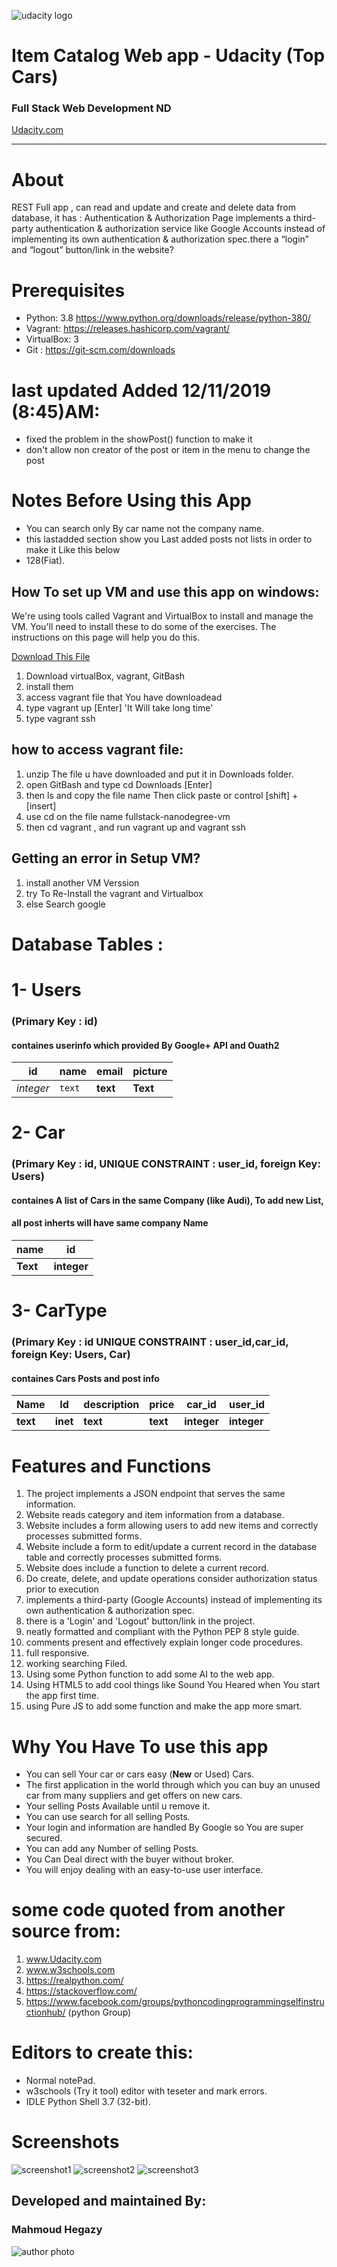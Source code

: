 ![udacity logo](https://s3-us-west-1.amazonaws.com/udacity-content/rebrand/svg/logo.min.svg "Udacity")
# Item Catalog Web app - Udacity (Top Cars)
### Full Stack Web Development ND
[Udacity.com](https://www.udacity.com)


_____________________

# About
REST Full app , can read and update and create and delete data from database, it has : Authentication &amp; Authorization Page implements a third-party authentication &amp; authorization service like Google Accounts instead of implementing its own authentication &amp; authorization spec.there a “login” and “logout” button/link in the website?

# Prerequisites
* Python: 3.8 https://www.python.org/downloads/release/python-380/  
* Vagrant: https://releases.hashicorp.com/vagrant/  
* VirtualBox: 3 
* Git : https://git-scm.com/downloads 

# last updated Added 12/11/2019  (8:45)AM:
* fixed the problem in the showPost() function to make it
* don't allow non creator of the post or item in the menu to change the post

# Notes Before Using this App 
* You can search only By car name not the company name.
* this lastadded section show you Last added posts not lists in order to make it Like this below
* 128(Fiat).

## How To set up VM and use this app on windows:

We're using tools called Vagrant and VirtualBox to install and manage the VM. 
You'll need to install these to do some of the exercises. 
The instructions on this page will help you do this.

[Download This File](https://github.com/udacity/fullstack-nanodegree-vm)

1. Download virtualBox, vagrant, GitBash
2. install them 
3. access vagrant file that You have downloadead
4. type vagrant up [Enter] 'It Will take long time'
5. type vagrant ssh

## how to access vagrant file:
1.  unzip The file u have downloaded and put it in Downloads folder.
2.  open GitBash and type cd Downloads [Enter]
3.  then ls and copy the file name Then click paste or control [shift] + [insert]
4.  use cd on the file name fullstack-nanodegree-vm
5.  then cd vagrant , and run vagrant up and vagrant ssh


## Getting an error in Setup VM?
1.  install another VM Verssion
2.  try To Re-Install the vagrant and Virtualbox
3.  else Search google

# Database Tables :

# 1- Users  
### (Primary Key : id)

#### containes userinfo which provided By Google+ API and Ouath2

id | name | email | picture
--- | --- | --- | ---
*integer* | `text` | **text** | **Text**



# 2- Car 
###  (Primary Key : id, UNIQUE CONSTRAINT : user_id, foreign Key: Users)

#### containes A list of Cars in the same Company (like Audi), To add new List,  
#### all post inherts will have same company Name 
name | id  
--- | ---  
**Text** | **integer**


# 3- CarType
### (Primary Key : id  UNIQUE CONSTRAINT : user_id,car_id, foreign Key: Users, Car)

#### containes Cars Posts and post info

Name | Id | description | price | car_id | user_id
--- | --- | --- | --- | --- | --- 
 **text** | **inet** | **text** | **text** | **integer** | **integer**
 
 
# Features and Functions

1.  The project implements a JSON endpoint that serves the same information.
2.  Website reads category and item information from a database.
3.  Website includes a form allowing users to add new items and correctly processes submitted forms.
4.  Website include a form to edit/update a current record in the database table and correctly processes submitted forms.
5.  Website does include a function to delete a current record.
6.  Do create, delete, and update operations consider authorization status prior to execution
7.  implements a third-party (Google Accounts) instead of implementing its own authentication & authorization spec.
8.  there is a 'Login' and 'Logout' button/link in the project. 
9.  neatly formatted and compliant with the Python PEP 8 style guide.
10. comments present and effectively explain longer code procedures.
11.  full responsive.
12.  working searching Filed.
13.  Using some Python function to add some AI to the web app.
14.  Using HTML5 to add cool things like Sound You Heared when You start the app first time.
15.  using Pure JS to add some function and make the app more smart.

# Why You Have To use this app
*  You can sell Your car or cars easy (<strong>New</strong> or Used) Cars.
*  The first application in the world through which you can buy an unused car from many suppliers and get offers on new cars.
*  Your selling Posts Available until u remove it.
*  You can use search for all selling Posts. 
*  Your login and information are handled By Google so You are super secured.
*  You can add any Number of selling Posts.
*  You Can Deal direct with the buyer without broker.
*  You will enjoy dealing with an easy-to-use user interface.



# some code quoted from another source from: 
1.  www.Udacity.com
2.  www.w3schools.com
3.  https://realpython.com/
4.  https://stackoverflow.com/
5.  https://www.facebook.com/groups/pythoncodingprogrammingselfinstructionhub/ (python Group)

# Editors to create this:
*  Normal notePad.
*  w3schools (Try it tool) editor with teseter and mark errors.
*  IDLE Python Shell 3.7 (32-bit).

# Screenshots
![screenshot1](app1.JPG "screenshot1")
![screenshot2](app2.JPG "screenshot2")
![screenshot3](app3.JPG "screenshot3")

   
## Developed and maintained By:
   ### Mahmoud Hegazy   
   ![author photo](https://avatars2.githubusercontent.com/u/55125302?s=96&v=4 "Author")
